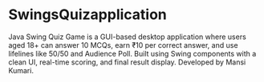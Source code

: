 # SwingsQuizapplication
 Java Swing Quiz Game is a GUI-based desktop application where users aged 18+ can answer 10 MCQs, earn ₹10 per correct answer, and use lifelines like 50/50 and Audience Poll. Built using Swing components with a clean UI, real-time scoring, and final result display. Developed by Mansi Kumari.
